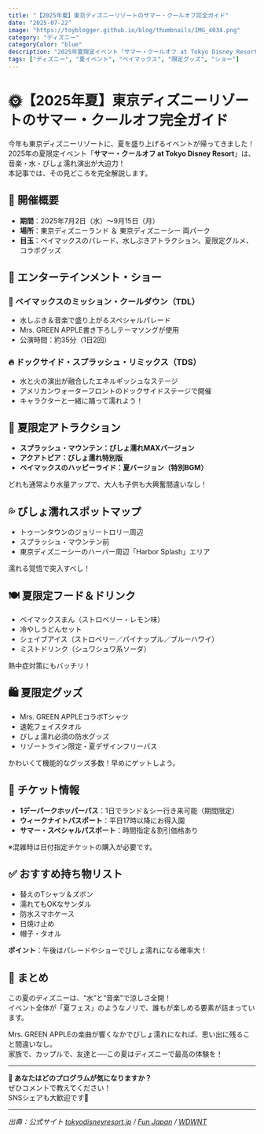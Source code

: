 ```yaml
---
title: "【2025年夏】東京ディズニーリゾートのサマー・クールオフ完全ガイド"
date: "2025-07-22"
image: "https://toyblogger.github.io/blog/thumbnails/IMG_4034.png"
category: "ディズニー"
categoryColor: "blue"
description: "2025年夏限定イベント「サマー・クールオフ at Tokyo Disney Resort」の見どころを完全解説！ベイマックスのパレードや限定グルメなど情報満載。"
tags: ["ディズニー", "夏イベント", "ベイマックス", "限定グッズ", "ショー"]
---
```


# 🌞【2025年夏】東京ディズニーリゾートのサマー・クールオフ完全ガイド

今年も東京ディズニーリゾートに、夏を盛り上げるイベントが帰ってきました！  
2025年の夏限定イベント「**サマー・クールオフ at Tokyo Disney Resort**」は、音楽・水・びしょ濡れ演出が大迫力！  
本記事では、その見どころを完全解説します。

## 🔸 開催概要

- **期間**：2025年7月2日（水）〜9月15日（月）
- **場所**：東京ディズニーランド ＆ 東京ディズニーシー 両パーク
- **目玉**：ベイマックスのパレード、水しぶきアトラクション、夏限定グルメ、コラボグッズ

## 🔹 エンターテインメント・ショー

### 🎈 ベイマックスのミッション・クールダウン（TDL）

- 水しぶき＆音楽で盛り上がるスペシャルパレード
- Mrs. GREEN APPLE書き下ろしテーマソングが使用
- 公演時間：約35分（1日2回）

### 🔥 ドックサイド・スプラッシュ・リミックス（TDS）

- 水と火の演出が融合したエネルギッシュなステージ
- アメリカンウォーターフロントのドックサイドステージで開催
- キャラクターと一緒に踊って濡れよう！

## 🎢 夏限定アトラクション

- **スプラッシュ・マウンテン：びしょ濡れMAXバージョン**
- **アクアトピア：びしょ濡れ特別版**
- **ベイマックスのハッピーライド：夏バージョン（特別BGM）**

どれも通常より水量アップで、大人も子供も大興奮間違いなし！

## 💦 びしょ濡れスポットマップ

- トゥーンタウンのジョリートロリー周辺
- スプラッシュ・マウンテン前
- 東京ディズニーシーのハーバー周辺「Harbor Splash」エリア

濡れる覚悟で突入すべし！

## 🍽️ 夏限定フード＆ドリンク

- ベイマックスまん（ストロベリー・レモン味）
- 冷やしうどんセット
- シェイブアイス（ストロベリー／パイナップル／ブルーハワイ）
- ミストドリンク（シュワシュワ系ソーダ）

熱中症対策にもバッチリ！

## 🛍️ 夏限定グッズ

- Mrs. GREEN APPLEコラボTシャツ
- 速乾フェイスタオル
- びしょ濡れ必須の防水グッズ
- リゾートライン限定・夏デザインフリーパス

かわいくて機能的なグッズ多数！早めにゲットしよう。

## 🎫 チケット情報

- **1デーパークホッパーパス**：1日でランド＆シー行き来可能（期間限定）
- **ウィークナイトパスポート**：平日17時以降にお得入園
- **サマー・スペシャルパスポート**：時間指定＆割引価格あり

※混雑時は日付指定チケットの購入が必要です。

## ✅ おすすめ持ち物リスト

- 替えのTシャツ＆ズボン
- 濡れてもOKなサンダル
- 防水スマホケース
- 日焼け止め
- 帽子・タオル

**ポイント**：午後はパレードやショーでびしょ濡れになる確率大！

## 📝 まとめ

この夏のディズニーは、“水”と“音楽”で涼しさ全開！  
イベント全体が「夏フェス」のようなノリで、誰もが楽しめる要素が詰まっています。

Mrs. GREEN APPLEの楽曲が響くなかでびしょ濡れになれば、思い出に残ること間違いなし。  
家族で、カップルで、友達と──この夏はディズニーで最高の体験を！

---

**💬 あなたはどのプログラムが気になりますか？**  
ぜひコメントで教えてください！  
SNSシェアも大歓迎です📣

---

_出典：公式サイト [tokyodisneyresort.jp](https://www.tokyodisneyresort.jp/treasure/summer2025/tdl/) / [Fun Japan](https://www.fun-japan.jp/en/articles/14162) / [WDWNT](https://wdwnt.com/2025/04/baymaxs-mission-cool-down-parade-returning-for-summer-2025-at-tokyo-disneyland/)_
